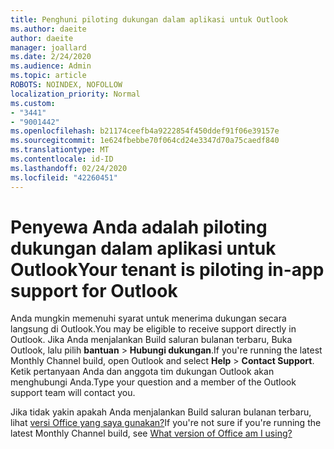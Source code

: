 ```yaml
---
title: Penghuni piloting dukungan dalam aplikasi untuk Outlook
ms.author: daeite
author: daeite
manager: joallard
ms.date: 2/24/2020
ms.audience: Admin
ms.topic: article
ROBOTS: NOINDEX, NOFOLLOW
localization_priority: Normal
ms.custom:
- "3441"
- "9001442"
ms.openlocfilehash: b21174ceefb4a9222854f450ddef91f06e39157e
ms.sourcegitcommit: 1e624fbebbe70f064cd24e3347d70a75caedf840
ms.translationtype: MT
ms.contentlocale: id-ID
ms.lasthandoff: 02/24/2020
ms.locfileid: "42260451"
---
```

# <a name="your-tenant-is-piloting-in-app-support-for-outlook"></a><span data-ttu-id="d7334-102">Penyewa Anda adalah piloting dukungan dalam aplikasi untuk Outlook</span><span class="sxs-lookup"><span data-stu-id="d7334-102">Your tenant is piloting in-app support for Outlook</span></span>

<span data-ttu-id="d7334-103">Anda mungkin memenuhi syarat untuk menerima dukungan secara langsung di Outlook.</span><span class="sxs-lookup"><span data-stu-id="d7334-103">You may be eligible to receive support directly in Outlook.</span></span> <span data-ttu-id="d7334-104">Jika Anda menjalankan Build saluran bulanan terbaru, Buka Outlook, lalu pilih **bantuan** > **Hubungi dukungan**.</span><span class="sxs-lookup"><span data-stu-id="d7334-104">If you're running the latest Monthly Channel build, open Outlook and select **Help** > **Contact Support**.</span></span> <span data-ttu-id="d7334-105">Ketik pertanyaan Anda dan anggota tim dukungan Outlook akan menghubungi Anda.</span><span class="sxs-lookup"><span data-stu-id="d7334-105">Type your question and a member of the Outlook support team will contact you.</span></span>

<span data-ttu-id="d7334-106">Jika tidak yakin apakah Anda menjalankan Build saluran bulanan terbaru, lihat [versi Office yang saya gunakan?](https://support.office.com/article/932788B8-A3CE-44BF-BB09-E334518B8B19)</span><span class="sxs-lookup"><span data-stu-id="d7334-106">If you're not sure if you're running the latest Monthly Channel build, see [What version of Office am I using?](https://support.office.com/article/932788B8-A3CE-44BF-BB09-E334518B8B19)</span></span>